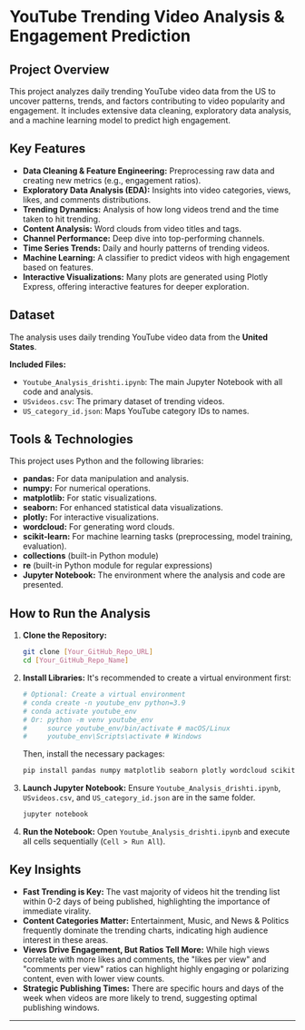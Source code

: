 # YouTube Trending Video Analysis & Engagement Prediction

## Project Overview

This project analyzes daily trending YouTube video data from the US to uncover patterns, trends, and factors contributing to video popularity and engagement. It includes extensive data cleaning, exploratory data analysis, and a machine learning model to predict high engagement.

## Key Features

* **Data Cleaning & Feature Engineering:** Preprocessing raw data and creating new metrics (e.g., engagement ratios).
* **Exploratory Data Analysis (EDA):** Insights into video categories, views, likes, and comments distributions.
* **Trending Dynamics:** Analysis of how long videos trend and the time taken to hit trending.
* **Content Analysis:** Word clouds from video titles and tags.
* **Channel Performance:** Deep dive into top-performing channels.
* **Time Series Trends:** Daily and hourly patterns of trending videos.
* **Machine Learning:** A classifier to predict videos with high engagement based on features.
* **Interactive Visualizations:** Many plots are generated using Plotly Express, offering interactive features for deeper exploration.

## Dataset

The analysis uses daily trending YouTube video data from the **United States**.

**Included Files:**
* `Youtube_Analysis_drishti.ipynb`: The main Jupyter Notebook with all code and analysis.
* `USvideos.csv`: The primary dataset of trending videos.
* `US_category_id.json`: Maps YouTube category IDs to names.

## Tools & Technologies

This project uses Python and the following libraries:

* **pandas:** For data manipulation and analysis.
* **numpy:** For numerical operations.
* **matplotlib:** For static visualizations.
* **seaborn:** For enhanced statistical data visualizations.
* **plotly:** For interactive visualizations.
* **wordcloud:** For generating word clouds.
* **scikit-learn:** For machine learning tasks (preprocessing, model training, evaluation).
* **collections** (built-in Python module)
* **re** (built-in Python module for regular expressions)
* **Jupyter Notebook:** The environment where the analysis and code are presented.

## How to Run the Analysis

1.  **Clone the Repository:**
    ```bash
    git clone [Your_GitHub_Repo_URL]
    cd [Your_GitHub_Repo_Name]
    ```
2.  **Install Libraries:**
    It's recommended to create a virtual environment first:
    ```bash
    # Optional: Create a virtual environment
    # conda create -n youtube_env python=3.9
    # conda activate youtube_env
    # Or: python -m venv youtube_env
    #     source youtube_env/bin/activate # macOS/Linux
    #     youtube_env\Scripts\activate # Windows
    ```
    Then, install the necessary packages:
    ```bash
    pip install pandas numpy matplotlib seaborn plotly wordcloud scikit-learn
    ```
3.  **Launch Jupyter Notebook:**
    Ensure `Youtube_Analysis_drishti.ipynb`, `USvideos.csv`, and `US_category_id.json` are in the same folder.
    ```bash
    jupyter notebook
    ```
4.  **Run the Notebook:** Open `Youtube_Analysis_drishti.ipynb` and execute all cells sequentially (`Cell > Run All`).

## Key Insights

* **Fast Trending is Key:** The vast majority of videos hit the trending list within 0-2 days of being published, highlighting the importance of immediate virality.
* **Content Categories Matter:** Entertainment, Music, and News & Politics frequently dominate the trending charts, indicating high audience interest in these areas.
* **Views Drive Engagement, But Ratios Tell More:** While high views correlate with more likes and comments, the "likes per view" and "comments per view" ratios can highlight highly engaging or polarizing content, even with lower view counts.
* **Strategic Publishing Times:** There are specific hours and days of the week when videos are more likely to trend, suggesting optimal publishing windows.

---
